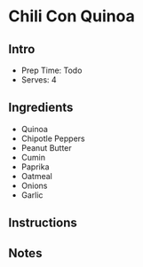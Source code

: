 # Chili Con Quinoa

## Intro

- Prep Time: Todo
- Serves: 4

## Ingredients

- Quinoa
- Chipotle Peppers
- Peanut Butter
- Cumin
- Paprika
- Oatmeal
- Onions
- Garlic

## Instructions

## Notes
